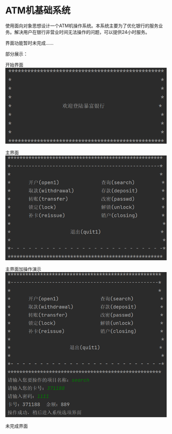 # ATM机基础系统

使用面向对象思想设计一个ATM机操作系统。本系统主要为了优化银行的服务业务。解决用户在银行非营业时间无法操作的问题，可以提供24小时服务。

界面功能暂时未完成......  

部分展示：  

开始界面  
![Image text](https://github.com/YafeiYuan/ATMSystem/blob/main/%E5%9B%BE%E7%89%87/1.png)  

主界面  
![Image text](https://github.com/YafeiYuan/ATMSystem/blob/main/%E5%9B%BE%E7%89%87/2.png)

主界面加操作演示  
![Image text](https://github.com/YafeiYuan/ATMSystem/blob/main/%E5%9B%BE%E7%89%87/3.png)

未完成界面  
<!-- ![Image text](https://github.com/YafeiYuan/ATMSystem/blob/main/%E5%9B%BE%E7%89%87/1.png) -->

